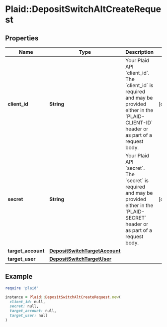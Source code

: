 # Plaid::DepositSwitchAltCreateRequest

## Properties

| Name | Type | Description | Notes |
| ---- | ---- | ----------- | ----- |
| **client_id** | **String** | Your Plaid API &#x60;client_id&#x60;. The &#x60;client_id&#x60; is required and may be provided either in the &#x60;PLAID-CLIENT-ID&#x60; header or as part of a request body. | [optional] |
| **secret** | **String** | Your Plaid API &#x60;secret&#x60;. The &#x60;secret&#x60; is required and may be provided either in the &#x60;PLAID-SECRET&#x60; header or as part of a request body. | [optional] |
| **target_account** | [**DepositSwitchTargetAccount**](DepositSwitchTargetAccount.md) |  |  |
| **target_user** | [**DepositSwitchTargetUser**](DepositSwitchTargetUser.md) |  |  |

## Example

```ruby
require 'plaid'

instance = Plaid::DepositSwitchAltCreateRequest.new(
  client_id: null,
  secret: null,
  target_account: null,
  target_user: null
)
```

